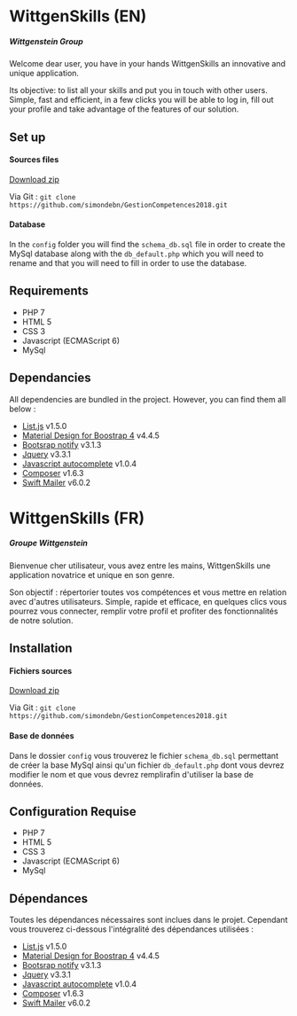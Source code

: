 # WittgenSkills (EN)
##### Wittgenstein Group
 
Welcome dear user, you have in your hands WittgenSkills an innovative and unique application.
 
Its objective: to list all your skills and put you in touch with other users. 
Simple, fast and efficient, in a few clicks you will be able to log in, fill out your profile and take advantage of the features of our solution.

## Set up
#### Sources files
[Download zip](https://codeload.github.com/simondebn/GestionCompetences2018/zip/master)

Via Git : 
`git clone https://github.com/simondebn/GestionCompetences2018.git`

#### Database
In the `config` folder you will find the `schema_db.sql` file in order to create the MySql database along with the `db_default.php` which you will need to rename and that you will need to fill in order to use the database.

## Requirements

  * PHP 7
  * HTML 5
  * CSS 3
  * Javascript (ECMAScript 6)
  * MySql

## Dependancies 

All dependencies are bundled in the project. However, you can find them all below : 

  * [List.js](http://listjs.com/) v1.5.0 
  * [Material Design for Boostrap 4](https://mdbootstrap.com/) v4.4.5 
  * [Bootsrap notify](http://bootstrap-notify.remabledesigns.com/) v3.1.3
  * [Jquery](https://jquery.com/) v3.3.1
  * [Javascript autocomplete](https://github.com/Pixabay/JavaScript-autoComplete) v1.0.4
  * [Composer](https://getcomposer.org/) v1.6.3
  * [Swift Mailer](https://swiftmailer.symfony.com/) v6.0.2
  

# WittgenSkills (FR)
##### Groupe Wittgenstein
 
Bienvenue cher utilisateur, vous avez entre les mains, WittgenSkills une application novatrice et unique en son genre.
 
Son objectif : répertorier toutes vos compétences et vous mettre en relation avec d'autres utilisateurs. 
Simple, rapide et efficace, en quelques clics vous pourrez vous connecter, remplir votre profil et profiter des fonctionnalités de notre solution.

## Installation
#### Fichiers sources
[Download zip](https://codeload.github.com/simondebn/GestionCompetences2018/zip/master)

Via Git : 
`git clone https://github.com/simondebn/GestionCompetences2018.git`

#### Base de données
Dans le dossier `config` vous trouverez le fichier `schema_db.sql` permettant de créer la base MySql ainsi qu'un fichier  `db_default.php` dont vous devrez modifier le nom et que vous devrez remplirafin d'utiliser la base de données. 

## Configuration Requise

  * PHP 7
  * HTML 5
  * CSS 3
  * Javascript (ECMAScript 6)
  * MySql


## Dépendances 

Toutes les dépendances nécessaires sont inclues dans le projet. Cependant vous trouverez ci-dessous l'intégralité des dépendances utilisées : 

  * [List.js](http://listjs.com/) v1.5.0 
  * [Material Design for Boostrap 4](https://mdbootstrap.com/) v4.4.5 
  * [Bootsrap notify](http://bootstrap-notify.remabledesigns.com/) v3.1.3
  * [Jquery](https://jquery.com/) v3.3.1
  * [Javascript autocomplete](https://github.com/Pixabay/JavaScript-autoComplete) v1.0.4
  * [Composer](https://getcomposer.org/) v1.6.3
  * [Swift Mailer](https://swiftmailer.symfony.com/) v6.0.2
  
